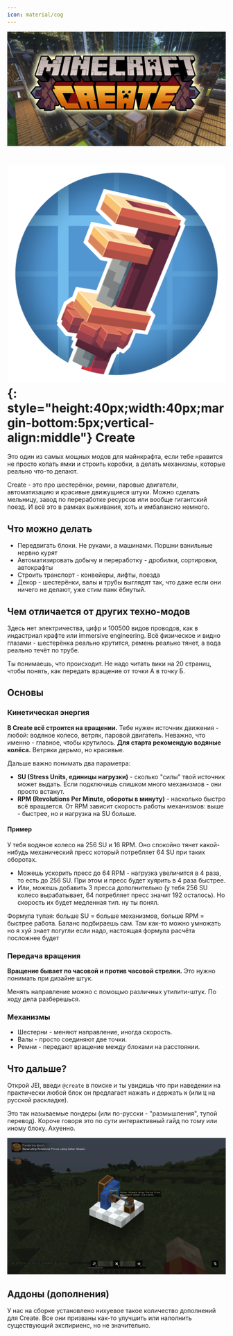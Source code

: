 ```yaml
---
icon: material/cog
---
```


![](../../../../assets/img/mods/create/Create-Mod-1.jpg)


# ![](../../../../assets/img/mods/create/create-mod.png){: style="height:40px;width:40px;margin-bottom:5px;vertical-align:middle"} Create
Это один из самых мощных модов для майнкрафта, если тебе нравится не просто копать ямки и строить коробки, а делать механизмы, которые реально что-то делают.

Create - это про шестерёнки, ремни, паровые двигатели, автоматизацию и красивые движущиеся штуки. Можно сделать мельницу, завод по переработке ресурсов или вообще гигантский поезд. И всё это в рамках выживания, хоть и имбалансно немного.

## Что можно делать

- Передвигать блоки. Не руками, а машинами. Поршни ванильные нервно курят
- Автоматизировать добычу и переработку - дробилки, сортировки, автокрафты
- Строить транспорт - конвейеры, лифты, поезда 
- Декор - шестерёнки, валы и трубы выглядят так, что даже если они ничего не делают, уже стим панк ёбнутый.

## Чем отличается от других техно-модов

Здесь нет электричества, цифр и 100500 видов проводов, как в индастриал крафте или immersive engineering. 
Всё физическое и видно глазами - шестерёнка реально крутится, ремень реально тянет, а вода реально течёт по трубе.

Ты понимаешь, что происходит. Не надо читать вики на 20 страниц, чтобы понять, как передать вращение от точки А в точку Б.

## Основы
### Кинетическая энергия

**В Create всё строится на вращении.** Тебе нужен источник движения - любой: водяное колесо, ветряк, паровой двигатель. Неважно, что именно - главное, чтобы крутилось. 
**Для старта рекомендую водяные колёса.** Ветряки дерьмо, но красивые.

Дальше важно понимать два параметра:

- **SU (Stress Units, единицы нагрузки)** - сколько "силы" твой источник может выдать. Если подключишь слишком много механизмов - они просто встанут.
- **RPM (Revolutions Per Minute, обороты в минуту)** - насколько быстро всё вращается. От RPM зависит скорость работы механизмов: выше - быстрее, но и нагрузка на SU больше.

#### Пример

У тебя водяное колесо на 256 SU и 16 RPM. Оно спокойно тянет какой-нибудь механический пресс который потребляет 64 SU при таких оборотах.

- Можешь ускорить пресс до 64 RPM - нагрузка увеличится в 4 раза, то есть до 256 SU. При этом и пресс будет хуярить в 4 раза быстрее.
- Или, можешь добавить 3 пресса дополнительно (у тебя 256 SU колесо вырабатывает, 64 потребляет пресс значит 192 осталось). Но скорость их будет медленная тип. ну ты понял.

Формула тупая: больше SU = больше механизмов, больше RPM = быстрее работа. Баланс подбираешь сам. Там как-то можно умножать но я хуй знает погугли если надо, настоящая формула расчёта посложнее будет

### Передача вращения

**Вращение бывает по часовой и против часовой стрелки.** Это нужно понимать при дизайне штук.

Менять направление можно с помощью различных утилити-штук. По ходу дела разберешься.

### Механизмы

- Шестерни - меняют направление, иногда скорость.
- Валы - просто соединяют две точки.
- Ремни - передают вращение между блоками на расстоянии.

## Что дальше?

Открой JEI, введи `@create` в поиске и ты увидишь что при наведении на практически любой блок он предлагает нажать и держать `W` (или `Ц` на русской раскладке).

Это так называемые пондеры (или по-русски - "размышления", тупой перевод). Короче говоря это по сути интерактивный гайд по тому или иному блоку. Ахуенно.

![](../../../../assets/img/mods/create/create-ponder.webp)

## Аддоны (дополнения)

У нас на сборке установлено нихуевое такое количество дополнений для Create. Все они призваны как-то улучшить или наполнить существующий экспириенс, но не значительно.
